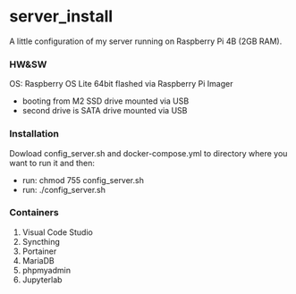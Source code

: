 # server_install
A little configuration of my server running on Raspberry Pi 4B (2GB RAM).

### HW&SW
OS: Raspberry OS Lite 64bit flashed via Raspberry Pi Imager
  - booting from M2 SSD drive mounted via USB
  - second drive is SATA drive mounted via USB

### Installation
Dowload config_server.sh and docker-compose.yml to directory where you want to run it and then:
  - run: chmod 755 config_server.sh
  - run: ./config_server.sh

### Containers
  1) Visual Code Studio
  2) Syncthing
  3) Portainer
  4) MariaDB
  5) phpmyadmin
  6) Jupyterlab
